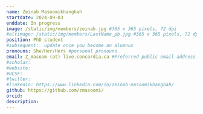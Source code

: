 ```yaml
---
name: Zeinab Masoomikhanghah
startdate: 2024-09-03
enddate: In progress
image: /static/img/members/zeinab.jpg #365 x 365 pixels, 72 dpi
#altimage: /static/img/members/LastName_pb.jpg #365 x 365 pixels, 72 dpi
position: PhD student
#subsequent:  update once you become an alumnus
pronouns: She/Her/Hers #personal pronouns
email: Z_masoom (at) live.concordia.ca #Preferred public email address 
#scholar: 
#website: 
#UCSF: 
#twitter: 
#linkedin: https://www.linkedin.com/in/zeinab-masoomikhanghah/
github: https://github.com/zmasoomi/
orcid: 
description:
---
```

